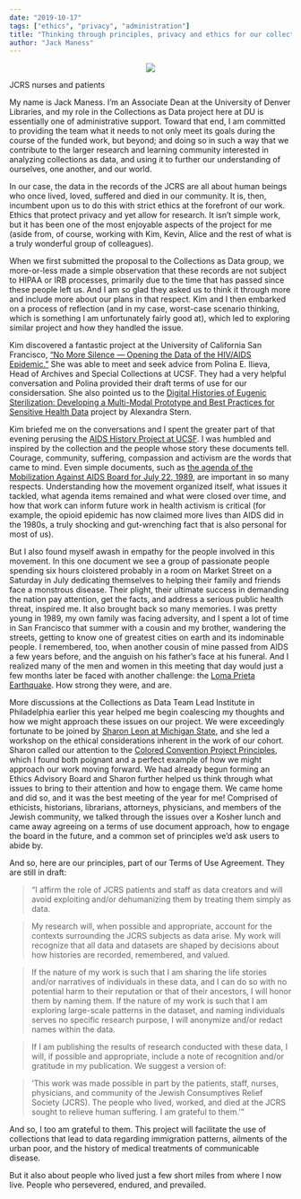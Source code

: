 ```yaml
---
date: "2019-10-17"
tags: ["ethics", "privacy", "administration"]
title: "Thinking through principles, privacy and ethics for our collections as data"
author: "Jack Maness"
---
```


<p align="center"><img src="../../images/201910-nurses.png"/></p>
<figcaption>JCRS nurses and patients</figcaption>

My name is Jack Maness. I’m an Associate Dean at the University of Denver Libraries, and my role in the Collections as Data project here at DU is essentially one of administrative support. Toward that end, I am committed to providing the team what it needs to not only meet its goals during the course of the funded work, but beyond; and doing so in such a way that we contribute to the larger research and learning community interested in analyzing collections as data, and using it to further our understanding of ourselves, one another, and our world. 

In our case, the data in the records of the JCRS are all about human beings who once lived, loved, suffered and died in our community. It is, then, incumbent upon us to do this with strict ethics at the forefront of our work. Ethics that protect privacy and yet allow for research. It isn’t simple work, but it has been one of the most enjoyable aspects of the project for me (aside from, of course, working with Kim, Kevin, Alice and the rest of what is a truly wonderful group of colleagues). 

When we first submitted the proposal to the Collections as Data group, we more-or-less made a simple observation that these records are not subject to HIPAA or IRB processes, primarily due to the time that has passed since these people left us. And I am so glad they asked us to think it through more and include more about our plans in that respect. Kim and I then embarked on a process of reflection (and in my case, worst-case scenario thinking, which is something I am unfortunately fairly good at), which led to exploring similar project and how they handled the issue.  

Kim discovered a fantastic project at the University of California San Francisco, [“No More Silence — Opening the Data of the HIV/AIDS Epidemic.”](https://blogs.library.ucsf.edu/broughttolight/2018/08/16/ucsf-archives-special-collections-awarded-99325-lsta-grant-for-textual-data-extraction-from-historical-materials-on-aids-hiv/) She was able to meet and seek advice from Polina E. Ilieva, Head of Archives and Special Collections at UCSF. They had a very helpful conversation and Polina provided their draft terms of use for our considersation. She also pointed us to the [Digital Histories of Eugenic Sterilization: Developing a Multi-Modal Prototype and Best Practices for Sensitive Health Data](http://:%20https:/securegrants.neh.gov/publicquery/main.aspx?f=1&gn=PW-234665-16) project by Alexandra Stern.  

Kim briefed me on the conversations and I spent the greater part of that evening perusing the [AIDS History Project at UCSF](https://www.library.ucsf.edu/archives/aids/). I was humbled and inspired by the collection and the people whose story these documents tell. Courage, community, suffering, compassion and activism are the words that came to mind. Even simple documents, such as [the agenda of the Mobilization Against AIDS Board for July 22, 1989](https://calisphere.org/item/d6976a97-4b65-4814-82f4-afe25ca4a78b/), are important in so many respects. Understanding how the movement organized itself, what issues it tackled, what agenda items remained and what were closed over time, and how that work can inform future work in health activism is critical (for example, the opioid epidemic has now claimed more lives than AIDS did in the 1980s, a truly shocking and gut-wrenching fact that is also personal for most of us).  

But I also found myself awash in empathy for the people involved in this movement. In this one document we see a group of passionate people spending six hours cloistered probably in a room on Market Street on a Saturday in July dedicating themselves to helping their family and friends face a monstrous disease. Their plight, their ultimate success in demanding the nation pay attention, get the facts, and address a serious public health threat, inspired me. It also brought back so many memories. I was pretty young in 1989, my own family was facing adversity, and I spent a lot of time in San Francisco that summer with a cousin and my brother, wandering the streets, getting to know one of greatest cities on earth and its indominable people. I remembered, too, when another cousin of mine passed from AIDS a few years before, and the anguish on his father’s face at his funeral. And I realized many of the men and women in this meeting that day would just a few months later be faced with another challenge: the [Loma Prieta Earthquake](https://earthquake.usgs.gov/earthquakes/events/1989lomaprieta/). How strong they were, and are. 

More discussions at the Collections as Data Team Lead Institute in Philadelphia earlier this year helped me begin coalescing my thoughts and how we might approach these issues on our project. We were exceedingly fortunate to be joined by [Sharon Leon at Michigan State](https://history.msu.edu/people/faculty/sharon-leon/), and she led a workshop on the ethical considerations inherent in the work of our cohort. Sharon called our attention to the [Colored Convention Project Principles](http://coloredconventions.org/ccp-principles), which I found both poignant and a perfect example of how we might approach our work moving forward. We had already begun forming an Ethics Advisory Board and Sharon further helped us think through what issues to bring to their attention and how to engage them. We came home and did so, and it was the best meeting of the year for me! Comprised of ethicists, historians, librarians, attorneys, physicians, and members of the Jewish community, we talked through the issues over a Kosher lunch and came away agreeing on a terms of use document approach, how to engage the board in the future, and a common set of principles we’d ask users to abide by. 

And so, here are our principles, part of our Terms of Use Agreement. They are still in draft: 

>“I affirm the role of JCRS patients and staff as data creators and will avoid exploiting and/or dehumanizing them by treating them simply as data.   

 >My research will, when possible and appropriate, account for the contexts surrounding the JCRS subjects as data arise. My work will recognize that all data and datasets are shaped by decisions about how histories are recorded, remembered, and valued.  

>If the nature of my work is such that I am sharing the life stories and/or narratives of individuals in these data, and I can do so with no potential harm to their reputation or that of their ancestors, I will honor them by naming them. If the nature of my work is such that I am exploring large-scale patterns in the dataset, and naming individuals serves no specific research purpose, I will anonymize and/or redact names within the data.  

>If I am publishing the results of research conducted with these data, I will, if possible and appropriate, include a note of recognition and/or gratitude in my publication. We suggest a version of:  

>‘This work was made possible in part by the patients, staff, nurses, physicians, and community of the Jewish Consumptives Relief Society (JCRS). The people who lived, worked, and died at the JCRS sought to relieve human suffering. I am grateful to them.’” 

And so, I too am grateful to them. This project will facilitate the use of collections that lead to data regarding immigration patterns, ailments of the urban poor, and the history of medical treatments of communicable disease.  

But it also about people who lived just a few short miles from where I now live. People who persevered, endured, and prevailed. 
